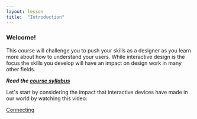 ```yaml
---
layout: lesson
title:  "Introduction"
---
```


### Welcome!

This course will challenge you to push your skills as a designer as you learn more about how to understand your users.
While interactive design is the focus the skills you develop will have an impact on design work in many other fields.

***Read the [course syllabus](/docs/syllabus.pdf)***

Let's start by considering the impact that interactive devices have made in our world by watching this video:

[Connecting](http://vimeo.com/52861634)
